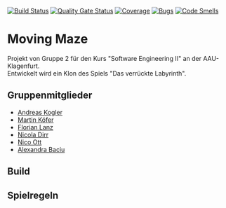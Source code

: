 [![Build Status](https://travis-ci.com/SE2-SS21-Gruppe2/moving-maze.svg?branch=main)](https://travis-ci.com/SE2-SS21-Gruppe2/moving-maze)
[![Quality Gate Status](https://sonarcloud.io/api/project_badges/measure?project=SE2-SS21-Gruppe4_Tick-Tack-Bumm&metric=alert_status)](https://sonarcloud.io/dashboard?id=SE2-SS21-Gruppe4_Tick-Tack-Bumm)
[![Coverage](https://sonarcloud.io/api/project_badges/measure?project=SE2-SS21-Gruppe2_crazy-labyrinth-android&metric=coverage)](https://sonarcloud.io/dashboard?id=SE2-SS21-Gruppe2_crazy-labyrinth-android)
[![Bugs](https://sonarcloud.io/api/project_badges/measure?project=SE2-SS21-Gruppe2_crazy-labyrinth-android&metric=bugs)](https://sonarcloud.io/dashboard?id=SE2-SS21-Gruppe2_crazy-labyrinth-android)
[![Code Smells](https://sonarcloud.io/api/project_badges/measure?project=SE2-SS21-Gruppe2_crazy-labyrinth-android&metric=code_smells)](https://sonarcloud.io/dashboard?id=SE2-SS21-Gruppe2_crazy-labyrinth-android)


# Moving Maze
Projekt von Gruppe 2 für den Kurs "Software Engineering II" an der AAU-Klagenfurt. \
Entwickelt wird ein Klon des Spiels "Das verrückte Labyrinth".

## Gruppenmitglieder
- [Andreas Kogler](https://github.com/Andr3wid)
- [Martin Köfer](https://github.com/makoefer)
- [Florian Lanz](https://github.com/florianlan)
- [Nicola Dirr](https://github.com/nidirr)
- [Nico Ott](https://github.com/NicoOtt1998)
- [Alexandra Baciu](https://github.com/baciiu)

## Build

## Spielregeln
